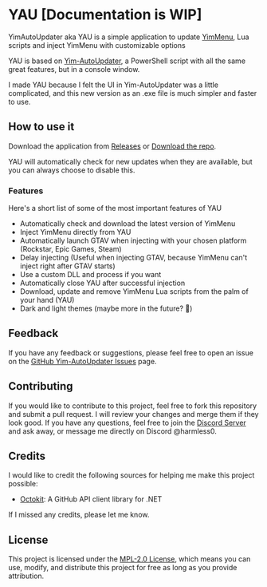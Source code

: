 
# YAU [Documentation is WIP]
YimAutoUpdater aka YAU is a simple application to update [YimMenu](https://github.com/YimMenu/YimMenu), Lua scripts and inject YimMenu with customizable options

YAU is based on [Yim-AutoUpdater](https://github.com/Harmless05/Yim-AutoUpdater), a PowerShell script with all the same great features, but in a console window. 

I made YAU because I felt the UI in Yim-AutoUpdater was a little complicated, and this new version as an .exe file is much simpler and faster to use.

## How to use it

Download the application from [Releases](https://github.com/Harmless05/YAU/releases/latest) or [Download the repo](https://github.com/Harmless05/YAU/archive/refs/heads/main.zip).

YAU will automatically check for new updates when they are available, but you can always choose to disable this.

### Features
Here's a short list of some of the most important features of YAU

- Automatically check and download the latest version of YimMenu
- Inject YimMenu directly from YAU
- Automatically launch GTAV when injecting with your chosen platform (Rockstar, Epic Games, Steam)
- Delay injecting (Useful when injecting GTAV, because YimMenu can't inject right after GTAV starts)
- Use a custom DLL and process if you want
- Automatically close YAU after successful injection
- Download, update and remove YimMenu Lua scripts from the palm of your hand (YAU)
- Dark and light themes (maybe more in the future? 👀)

## Feedback

If you have any feedback or suggestions, please feel free to open an issue on the [GitHub Yim-AutoUpdater Issues](https://github.com/Harmless05/YAU/issues) page.

## Contributing

If you would like to contribute to this project, feel free to fork this repository and submit a pull request. I will review your changes and merge them if they look good. If you have any questions, feel free to join the [Discord Server](https://discord.com/invite/a2XevWa4zQ) and ask away, or message me directly on Discord @harmless0.

## Credits

I would like to credit the following sources for helping me make this project possible:

- [Octokit](http://materialdesigninxaml.net/): A GitHub API client library for .NET

If I missed any credits, please let me know.

## License

This project is licensed under the [MPL-2.0 License](https://github.com/Harmless05/YAU/blob/main/LICENSE), which means you can use, modify, and distribute this project for free as long as you provide attribution.
